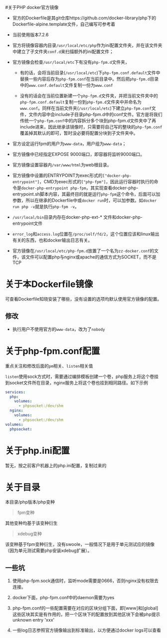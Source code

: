 #关于PHP docker官方镜像

- 官方的Dockerfile是其git仓库https://github.com/docker-library/php下的Dockerfile-alpine.template文件，自己编写可参考着

- 当前使用版本7.2.6

- 官方将镜像容器内目录`/usr/local/etc/php`作为ini配置文件夹，并在该文件夹中建立了子文件夹`conf.d`来扫描额外的ini配置文件；

- 官方镜像会检查`/usr/local/etc`下有没有`php-fpm.d`文件夹，

  - 有的话，会将当前目录(`/usr/local/etc`)下`php-fpm.conf.default`文件中替换一些内容后存为`php-fpm.conf`在当前目录中。然后把`php-fpm.d`目录中的`www.conf.default`文件复制一份为`www.conf`

  - 没有的话会在当前位置新建一个`php-fpm.d`文件夹，并把当前文件夹中的`php-fpm.conf.default`复制一份到`php-fpm.d`文件夹中并命名为`www.conf`。同样在当前文件夹(`/usr/local/etc`)下建立`php-fpm.conf`文件，文件内容中会include子目录php-fpm.d中的conf文件。官方是将我们传统一个`php-fpm.conf`中的内容拆分多个块到php-fpm.d文件夹中了再include进来，因此继承该镜像时，只需要将自己写的整块的`php-fpm.conf`覆盖掉其默认的即可，暂时没必要将配置分块到子文件夹中。

- 官方设定运行fpm的用户为`www-data`，用户组为`www-data`；

- 官方镜像中已经指定EXPOSE 9000端口，即容器将监听9000端口。

- 官方镜像设置容器内`/var/www/html`为web根目录。

- 官方镜像中设置的ENTRYPOINT为exec形式的`["docker-php-entrypoint"]`，CMD为exec形式的`["php-fpm"]`，因此运行容器时执行的命令是`docker-php-entrypoint php-fpm`，其实现查看docker-php-entrypoint.sh脚本内容，其最终目的就是运行`php-fpm`这个命令，后面可以加参数，所以在继承的Dockerfile中或`docker run`时，可以加参数。如`docker run php -v`就是执行`php-fpm -v`。

- `/usr/local/bin`目录内存在docker-php-ext-* 文件和docker-php-entrypoint文件

- `error_log`和`access.log`位置在`/proc/self/fd/2`，这个位置应该和linux输出有关的东西，也和docker输出日志有关。

- 官方镜像在`/usr/local/etc/php-fpm.d`放置了一个名为`zz-docker.conf`的文件，该文件可以配置php与nginx或apache的通信方式为SOCKET，而不是TCP

# 关于本Dockerfile镜像

可查看Dockerfile知晓安装了哪些，没有设置的选项均默认使用官方镜像的配置。

## 修改

- 执行用户不使用官方的`www-data`，改为了`nobody`

# 关于php-fpm.conf配置

重点关注和修改后面的`pm`相关、`listen`相关值

`listen`使用sock方式时，需要通过编排模板创建一个卷，php服务上将这个卷挂到socket文件所在目录，nginx服务上将这个卷也挂到相同路径。如下示例
```yaml
services:
  php:
    volumes:
      - phpsocket:/dev/shm
  nginx:
    volumes:
      - phpsocket:/dev/shm
volumes:
  phpsocket:
```

# 关于php.ini配置

暂无，按之前客户机器上的php.ini配置，复制过来的

# 关于目录

本目录/php版本/php变种

> fpm变种

其他变种均基于该变种衍生

> xdebug变种

该变种基于fpm变种衍生，没有swoole，一般情况下是用于单元测试应的镜像（因为单元测试需要php安装xdebug扩展）。

## 一些坑

1. 使用php-fpm.sock通信时，监听mode需要是0666，否则nginx没有权限去连接。

2. docker下面，php-fpm.conf中的daemon需要为yes

3. php-fpm.conf的一些配置需要在对应的区块分组下面，即[www]和[global]这些区块其实是有作用的，把一个区块下的配置放到其他区块下会被php提示unknown entry 'xxx'

4. 一些log日志参照官方镜像输出到标准输出，以方便通过docker logs可以查看